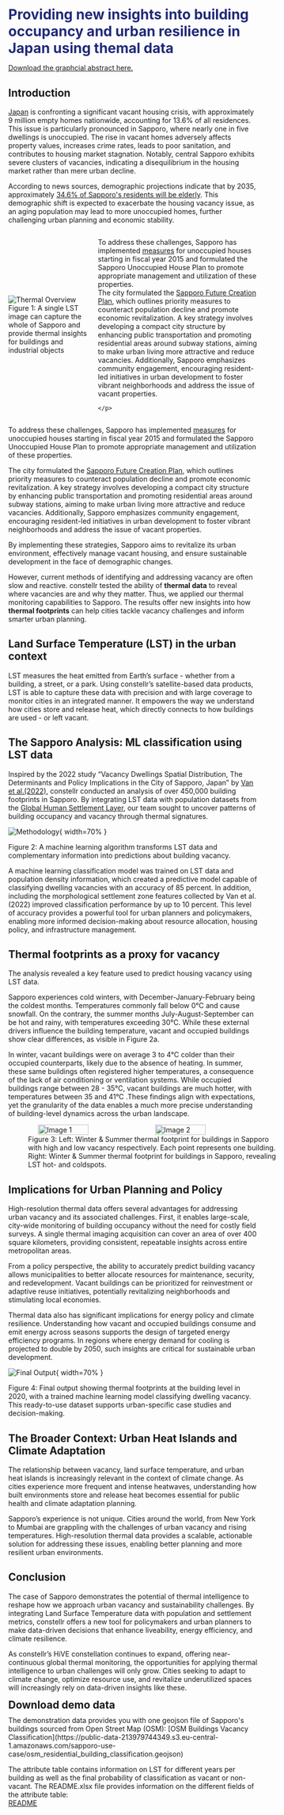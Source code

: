 <h1 <span style="color: #202A78;margin-bottom: 5px;">Providing new insights into building occupancy and urban resilience in Japan using themal data</span></h1>    


[Download the graphcial abstract here.](https://public-data-213979744349.s3.eu-central-1.amazonaws.com/sapporo-use-case/Gaphical_abstract_sapporo.png)  


## Introduction

[Japan](https://www.japantimes.co.jp/news/2024/05/01/japan/japan-vacant-homes-record-high/) is confronting a significant vacant housing crisis, with approximately 9 million empty homes nationwide, accounting for 13.6% of all residences. This issue is particularly pronounced in Sapporo, where nearly one in five dwellings is unoccupied. The rise in vacant homes adversely affects property values, increases crime rates, leads to poor sanitation, and contributes to housing market stagnation. Notably, central Sapporo exhibits severe clusters of vacancies, indicating a disequilibrium in the housing market rather than mere urban decline. 

According to news sources, demographic projections indicate that by 2035, approximately [34.6% of Sapporo's residents will be elderly](https://indianexpress.com/article/world/japan-faces-population-crisis-cities-to-witness-decline-by-2035-amid-ageing-society-9838462/). This demographic shift is expected to exacerbate the housing vacancy issue, as an aging population may lead to more unoccupied homes, further challenging urban planning and economic stability. 

<div style="display: flex; align-items: center; justify-content: flex-start; gap: 20px;">
<div style="flex: 1;">
    <img src="https://public-data-213979744349.s3.eu-central-1.amazonaws.com/sapporo-use-case/Sapporo-4.png" alt="Thermal Overview" style="max-width: 400px; height: auto;">
    <figcaption>Figure 1: A single LST image can capture the whole of Sapporo and provide thermal insights for buildings and industrial objects</figcaption>
</div>
<div style="flex: 2;">
    <p>
    To address these challenges, Sapporo has implemented <a href= "https://www.city.sapporo.jp/kikaku/miraisousei/3rd/documents/planenglish.pdf" target="_blank" rel="noopener noreferrer">measures</a> for unoccupied houses starting in fiscal year 2015 and formulated the Sapporo Unoccupied House Plan to promote appropriate management and utilization of these properties. <br> The city formulated the <a href= "https://www.city.sapporo.jp/kikaku/miraisousei/3rd/documents/planenglish.pdf" target="_blank" rel="noopener noreferrer">Sapporo Future Creation Plan</a>, which outlines priority measures to counteract population decline and promote economic revitalization. A key strategy involves developing a compact city structure by enhancing public transportation and promoting residential areas around subway stations, aiming to make urban living more attractive and reduce vacancies. Additionally, Sapporo emphasizes community engagement, encouraging resident-led initiatives in urban development to foster vibrant neighborhoods and address the issue of vacant properties.  

    </p>
</div>
</div>  

To address these challenges, Sapporo has implemented [measures](https://www.city.sapporo.jp/kikaku/miraisousei/3rd/documents/planenglish.pdf) for unoccupied houses starting in fiscal year 2015 and formulated the Sapporo Unoccupied House Plan to promote appropriate management and utilization of these properties. 

The city formulated the [Sapporo Future Creation Plan](https://www.city.sapporo.jp/kikaku/miraisousei/3rd/documents/planenglish.pdf), which outlines priority measures to counteract population decline and promote economic revitalization. A key strategy involves developing a compact city structure by enhancing public transportation and promoting residential areas around subway stations, aiming to make urban living more attractive and reduce vacancies. Additionally, Sapporo emphasizes community engagement, encouraging resident-led initiatives in urban development to foster vibrant neighborhoods and address the issue of vacant properties.  

By implementing these strategies, Sapporo aims to revitalize its urban environment, effectively manage vacant housing, and ensure sustainable development in the face of demographic changes.  

However, current methods of identifying and addressing vacancy are often slow and reactive. constellr tested the ability of **thermal data** to reveal where vacancies are and why they matter. Thus, we applied our thermal monitoring capabilities to Sapporo. The results offer new insights into how **thermal footprints** can help cities tackle vacancy challenges and inform smarter urban planning. 


## Land Surface Temperature (LST) in the urban context
LST measures the heat emitted from Earth’s surface - whether from a building, a street, or a park. Using constellr’s satellite-based data products, LST is able to capture these data with precision and with large coverage to monitor cities in an integrated manner.  It empowers the way we understand how cities store and release heat, which directly connects to how buildings are used - or left vacant. 

## The Sapporo Analysis: ML classification using LST data 
Inspired by the 2022 study “Vacancy Dwellings Spatial Distribution, The Determinants and Policy Implications in the City of Sapporo, Japan” by [Van et al.(2022)](https://www.mdpi.com/2071-1050/14/19/12427), constellr conducted an analysis of over 450,000 building footprints in Sapporo. By integrating LST data with population datasets from the [Global Human Settlement Layer](https://human-settlement.emergency.copernicus.eu/), our team sought to uncover patterns of building occupancy and vacancy through thermal signatures. 

![Methodology](https://public-data-213979744349.s3.eu-central-1.amazonaws.com/sapporo-use-case/ML_methodology.png){ width=70% }
<figcaption>Figure 2: A machine learning algorithm transforms LST data and complementary information into predictions about building vacancy.</figcaption>  

A machine learning classification model was trained on LST data and population density information, which created a predictive model capable of classifying dwelling vacancies with an accuracy of 85 percent. In addition, including the morphological settlement zone features collected by Van et al. (2022) improved classification performance by up to 10 percent. This level of accuracy provides a powerful tool for urban planners and policymakers, enabling more informed decision-making about resource allocation, housing policy, and infrastructure management. 

## Thermal footprints as a proxy for vacancy

The analysis revealed a key feature used to predict housing vacancy using LST data.

Sapporo experiences cold winters, with December-January-February being the coldest months. Temperatures commonly fall below 0°C and cause snowfall. On the contrary, the summer months July-August-September can be hot and rainy, with temperatures exceeding 30°C. While these external drivers influence the building temperature, vacant and occupied buildings show clear differences, as visible in Figure 2a. 

In winter, vacant buildings were on average 3 to 4°C colder than their occupied counterparts, likely due to the absence of heating. In summer, these same buildings often registered higher temperatures, a consequence of the lack of air conditioning or ventilation systems. While occupied buildings range between 28 - 35°C, vacant buildings are much hotter, with temperatures between 35 and 41°C .These findings align with expectations, yet the granularity of the data enables a much more precise understanding of building-level dynamics across the urban landscape. 

<figure style= "width: 100%;">
    <div style="display: flex; gap: 10px; justify-content: center;">
        <img src= "https://public-data-213979744349.s3.eu-central-1.amazonaws.com/sapporo-use-case/Sapporo_Winter_Summer_comparison.png" alt="Image 1" width="45%">
        <img src= "https://public-data-213979744349.s3.eu-central-1.amazonaws.com/sapporo-use-case/Sapporo_Winter_Summer2.png" alt="Image 2" width="45%">
    </div>
    <figcaption style= "width: 100%;">
        Figure 3: Left: Winter & Summer thermal footprint for buildings in Sapporo with high and low vacancy respectively. Each point represents one building. Right: Winter & Summer thermal footprint for buildings in Sapporo, revealing LST hot- and coldspots.
    </figcaption>  
</figure>


## Implications for Urban Planning and Policy 
High-resolution thermal data offers several advantages for addressing urban vacancy and its associated challenges. First, it enables large-scale, city-wide monitoring of building occupancy without the need for costly field surveys. A single thermal imaging acquisition can cover an area of over 400 square kilometers, providing consistent, repeatable insights across entire metropolitan areas. 

From a policy perspective, the ability to accurately predict building vacancy allows municipalities to better allocate resources for maintenance, security, and redevelopment. Vacant buildings can be prioritized for reinvestment or adaptive reuse initiatives, potentially revitalizing neighborhoods and stimulating local economies. 

Thermal data also has significant implications for energy policy and climate resilience. Understanding how vacant and occupied buildings consume and emit energy across seasons supports the design of targeted energy efficiency programs. In regions where energy demand for cooling is projected to double by 2050, such insights are critical for sustainable urban development. 

![Final Output](https://public-data-213979744349.s3.eu-central-1.amazonaws.com/sapporo-use-case/Sapporo_Classification.png){ width=70% }
<figcaption>Figure 4: Final output showing thermal footprints at the building level in 2020, with a trained machine learning model classifying dwelling vacancy. This ready-to-use dataset supports urban-specific case studies and decision-making.</figcaption>

## The Broader Context: Urban Heat Islands and Climate Adaptation 

The relationship between vacancy, land surface temperature, and urban heat islands is increasingly relevant in the context of climate change. As cities experience more frequent and intense heatwaves, understanding how built environments store and release heat becomes essential for public health and climate adaptation planning. 

Sapporo’s experience is not unique. Cities around the world, from New York to Mumbai are grappling with the challenges of urban vacancy and rising temperatures. High-resolution thermal data provides a scalable, actionable solution for addressing these issues, enabling better planning and more resilient urban environments.

## Conclusion 

The case of Sapporo demonstrates the potential of thermal intelligence to reshape how we approach urban vacancy and sustainability challenges. By integrating Land Surface Temperature data with population and settlement metrics, constellr offers a new tool for policymakers and urban planners to make data-driven decisions that enhance liveability, energy efficiency, and climate resilience. 

As constellr’s HiVE constellation continues to expand, offering near-continuous global thermal monitoring, the opportunities for applying thermal intelligence to urban challenges will only grow. Cities seeking to adapt to climate change, optimize resource use, and revitalize underutilized spaces will increasingly rely on data-driven insights like these. 

<h2 style="margin-top: 10px; margin-bottom: 10px; ">Download demo data</h2>
The demonstration data provides you with one geojson file of Sapporo's buildings sourced from Open Street Map (OSM):  
[OSM Buildings Vacancy Classification](https://public-data-213979744349.s3.eu-central-1.amazonaws.com/sapporo-use-case/osm_residential_building_classification.geojson)  

The attribute table contains information on LST for different years per building as well as the final probability of classification as vacant or non-vacant. The README.xlsx file provides information on the different fields of the attribute table:  
[README](https://public-data-213979744349.s3.eu-central-1.amazonaws.com/sapporo-use-case/README.xlsx)  

<!-- In addition, two example LSTs are provided, one for summer and one for winter. They can be used to visualize the differences in temperatures across the city for winter and summer:  
[Summer LST: 07.07.2019](https://public-data-213979744349.s3.eu-central-1.amazonaws.com/sapporo-use-case/20190707T011956_LST30.tiff)  
[Winter LST: 22.02.2019](https://public-data-213979744349.s3.eu-central-1.amazonaws.com/sapporo-use-case/20190222T011333_LST30.tiff) -->